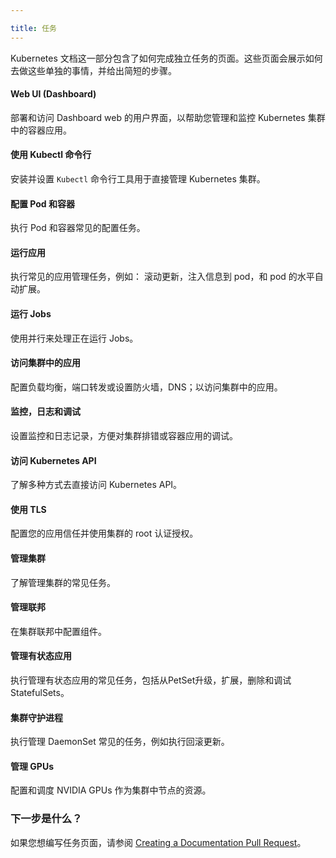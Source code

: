 ```yaml
---

title: 任务
---
```




Kubernetes 文档这一部分包含了如何完成独立任务的页面。这些页面会展示如何去做这些单独的事情，并给出简短的步骤。



#### Web UI (Dashboard)

 部署和访问 Dashboard web 的用户界面，以帮助您管理和监控 Kubernetes 集群中的容器应用。
 


#### 使用 Kubectl 命令行

安装并设置 `Kubectl` 命令行工具用于直接管理 Kubernetes 集群。



#### 配置 Pod 和容器

执行 Pod 和容器常见的配置任务。



#### 运行应用

执行常见的应用管理任务，例如： 滚动更新，注入信息到 pod，和 pod 的水平自动扩展。



#### 运行 Jobs

使用并行来处理正在运行 Jobs。



#### 访问集群中的应用

配置负载均衡，端口转发或设置防火墙，DNS；以访问集群中的应用。



#### 监控，日志和调试

设置监控和日志记录，方便对集群排错或容器应用的调试。



#### 访问 Kubernetes API

了解多种方式去直接访问 Kubernetes API。



#### 使用 TLS

配置您的应用信任并使用集群的 root 认证授权。



#### 管理集群

了解管理集群的常见任务。



#### 管理联邦

在集群联邦中配置组件。



#### 管理有状态应用

执行管理有状态应用的常见任务，包括从PetSet升级，扩展，删除和调试 StatefulSets。



#### 集群守护进程

执行管理 DaemonSet 常见的任务，例如执行回滚更新。



#### 管理 GPUs

配置和调度 NVIDIA GPUs 作为集群中节点的资源。



### 下一步是什么？

如果您想编写任务页面，请参阅 [Creating a Documentation Pull Request](/docs/home/contribute/create-pull-request/)。

